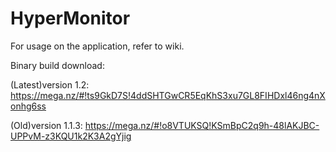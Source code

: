 # HyperMonitor

For usage on the application, refer to wiki.

Binary build download: 

(Latest)version 1.2: https://mega.nz/#!ts9GkD7S!4ddSHTGwCR5EqKhS3xu7GL8FIHDxl46ng4nXonhg6ss

(Old)version 1.1.3: https://mega.nz/#!o8VTUKSQ!KSmBpC2q9h-48lAKJBC-UPPvM-z3KQU1k2K3A2gYjig
